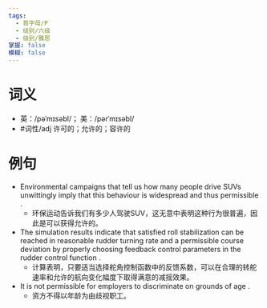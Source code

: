 ```yaml
---
tags:
  - 首字母/P
  - 级别/六级
  - 级别/雅思
掌握: false
模糊: false
---
```

# 词义
- 英：/pəˈmɪsəbl/； 美：/pərˈmɪsəbl/
- #词性/adj  许可的；允许的；容许的
# 例句
- Environmental campaigns that tell us how many people drive SUVs unwittingly imply that this behaviour is widespread and thus permissible .
	- 环保运动告诉我们有多少人驾驶SUV，这无意中表明这种行为很普遍，因此是可以获得允许的。
- The simulation results indicate that satisfied roll stabilization can be reached in reasonable rudder turning rate and a permissible course deviation by properly choosing feedback control parameters in the rudder control function .
	- 计算表明，只要适当选择舵角控制函数中的反馈系数，可以在合理的转舵速率和允许的航向变化幅度下取得满意的减摇效果。
- It is not permissible for employers to discriminate on grounds of age .
	- 资方不得以年龄为由歧视职工。
